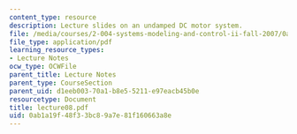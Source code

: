 ```yaml
---
content_type: resource
description: Lecture slides on an undamped DC motor system.
file: /media/courses/2-004-systems-modeling-and-control-ii-fall-2007/0ab1a19f48f33bc89a7e81f160663a8e_lecture08.pdf
file_type: application/pdf
learning_resource_types:
- Lecture Notes
ocw_type: OCWFile
parent_title: Lecture Notes
parent_type: CourseSection
parent_uid: d1eeb003-70a1-b8e5-5211-e97eacb45b0e
resourcetype: Document
title: lecture08.pdf
uid: 0ab1a19f-48f3-3bc8-9a7e-81f160663a8e
---
```

